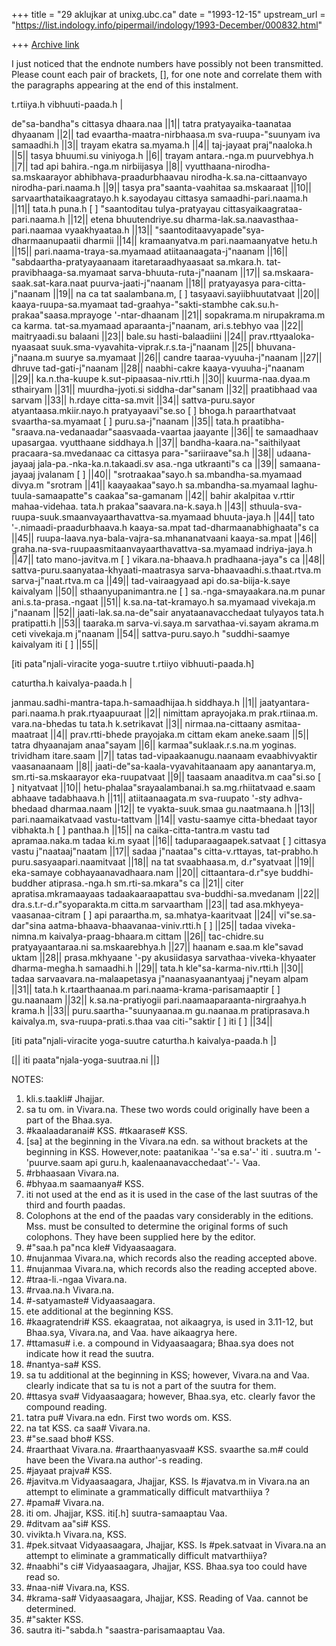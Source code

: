 +++
title = "29 aklujkar at unixg.ubc.ca"
date = "1993-12-15"
upstream_url = "https://list.indology.info/pipermail/indology/1993-December/000832.html"

+++
[Archive link](https://list.indology.info/pipermail/indology/1993-December/000832.html)

I just noticed that the endnote numbers have possibly not been transmitted.
Please count each pair of brackets,  [], for one note and correlate them
with the paragraphs appearing at the end of this instalment. 

t.rtiiya.h vibhuuti-paada.h |

de"sa-bandha"s cittasya dhaara.naa ||1||
tatra pratyayaika-taanataa dhyaanam ||2||
tad evaartha-maatra-nirbhaasa.m sva-ruupa-"suunyam iva samaadhi.h ||3||
trayam ekatra sa.myama.h ||4||
taj-jayaat praj"naaloka.h ||5||
tasya bhuumi.su viniyoga.h ||6||
trayam antara.-nga.m puurvebhya.h ||7||
tad api bahira.-nga.m nirbiijasya ||8||
vyutthaana-nirodha-sa.mskaarayor abhibhava-praadurbhaavau
nirodha-k.sa.na-cittaanvayo nirodha-pari.naama.h ||9||
tasya pra"saanta-vaahitaa sa.mskaaraat ||10||
sarvaarthataikaagratayo.h k.sayodayau cittasya samaadhi-pari.naama.h ||11||
tata.h puna.h [ ] "saantoditau tulya-pratyayau
cittasyaikaagrataa-pari.naama.h ||12||
etena bhuutendriye.su dharma-lak.sa.naavasthaa-pari.naamaa vyaakhyaataa.h
||13||
"saantoditaavyapade"sya-dharmaanupaatii dharmii ||14||
kramaanyatva.m pari.naamaanyatve hetu.h ||15||
pari.naama-traya-sa.myamaad atiitaanaagata-j"naanam ||16||
"sabdaartha-pratyayaanaam itaretaraadhyaasaat sa.mkara.h.
tat-pravibhaaga-sa.myamaat sarva-bhuuta-ruta-j"naanam ||17||
sa.mskaara-saak.sat-kara.naat puurva-jaati-j"naanam ||18||
pratyayasya para-citta-j"naanam ||19||
na ca tat saalambana.m, [ ] tasyaavi.sayiibhuutatvaat ||20||
kaaya-ruupa-sa.myamaat tad-graahya-"sakti-stambhe
cak.su.h-prakaa"saasa.mprayoge '-ntar-dhaanam ||21||
sopakrama.m nirupakrama.m ca karma. tat-sa.myamaad aparaanta-j"naanam,
ari.s.tebhyo vaa ||22||
maitryaadi.su balaani ||23||
bale.su hasti-balaadiini ||24||
prav.rttyaaloka-nyaasaat suuk.sma-vyavahita-viprak.r.s.ta-j"naanam ||25||
bhuvana-j"naana.m suurye sa.myamaat ||26||
candre taaraa-vyuuha-j"naanam ||27||
dhruve tad-gati-j"naanam ||28||
naabhi-cakre kaaya-vyuuha-j"naanam ||29||
ka.n.tha-kuupe k.sut-pipaasaa-niv.rtti.h ||30||
kuurma-naa.dyaa.m sthairyam ||31|| 
muurdha-jyoti.si siddha-dar"sanam ||32||
praatibhaad vaa sarvam ||33||
h.rdaye citta-sa.mvit ||34||
sattva-puru.sayor atyantaasa.mkiir.nayo.h pratyayaavi"se.so [ ] bhoga.h
paraarthatvaat svaartha-sa.myamaat [ ] puru.sa-j"naanam ||35|| 
tata.h praatibha-"sraava.na-vedanaadar"saasvaada-vaartaa jaayante ||36||
te samaadhaav upasargaa. vyutthaane siddhaya.h ||37||
bandha-kaara.na-"saithilyaat pracaara-sa.mvedanaac ca cittasya
para-"sariiraave"sa.h ||38||
udaana-jayaaj jala-pa.-nka-ka.n.takaadi.sv asa.-nga utkraanti"s ca ||39||
samaana-jayaaj jvalanam [ ] ||40||
"srotraakaa"sayo.h sa.mbandha-sa.myamaad divya.m "srotram ||41||
kaayaakaa"sayo.h sa.mbandha-sa.myamaal laghu-tuula-samaapatte"s
caakaa"sa-gamanam ||42||
bahir akalpitaa v.rttir mahaa-videhaa. tata.h prakaa"saavara.na-k.saya.h
||43||
sthuula-sva-ruupa-suuk.smaanvayaarthavattva-sa.myamaad bhuuta-jaya.h ||44||
tato '-.nimaadi-praadurbhaava.h kaaya-sa.mpat tad-dharmaanabhighaata"s ca
||45||
ruupa-laava.nya-bala-vajra-sa.mhananatvaani kaaya-sa.mpat ||46||
graha.na-sva-ruupaasmitaanvayaarthavattva-sa.myamaad indriya-jaya.h ||47||
tato mano-javitva.m [ ] vikara.na-bhaava.h pradhaana-jaya"s ca ||48||
sattva-puru.saanyataa-khyaati-maatrasya sarva-bhaavaadhi.s.thaat.rtva.m
sarva-j"naat.rtva.m ca ||49||
tad-vairaagyaad api do.sa-biija-k.saye kaivalyam ||50||
sthaanyupanimantra.ne [ ] sa.-nga-smayaakara.na.m punar
ani.s.ta-prasa.-ngaat ||51||
k.sa.na-tat-kramayo.h sa.myamaad vivekaja.m j"naanam ||52||
jaati-lak.sa.na-de"sair anyataanavacchedaat tulyayos tata.h pratipatti.h
||53||
taaraka.m sarva-vi.saya.m sarvathaa-vi.sayam akrama.m ceti vivekaja.m
j"naanam ||54||
sattva-puru.sayo.h "suddhi-saamye kaivalyam iti [ ] ||55||

[iti pata"njali-viracite yoga-suutre t.rtiiyo vibhuuti-paada.h]

caturtha.h kaivalya-paada.h | 

janmau.sadhi-mantra-tapa.h-samaadhijaa.h siddhaya.h ||1||
jaatyantara-pari.naama.h prak.rtyaapuuraat ||2||
nimittam aprayojaka.m prak.rtiinaa.m. vara.na-bhedas tu tata.h k.setrikavat
||3||
nirmaa.na-cittaany asmitaa-maatraat ||4||
prav.rtti-bhede prayojaka.m cittam ekam aneke.saam ||5||
tatra dhyaanajam anaa"sayam ||6||
karmaa"suklaak.r.s.na.m yoginas. trividham itare.saam ||7||
tatas tad-vipaakaanugu.naanaam evaabhivyaktir vaasanaanaam ||8||
jaati-de"sa-kaala-vyavahitaanaam apy aanantarya.m, sm.rti-sa.mskaarayor
eka-ruupatvaat ||9||
taasaam anaaditva.m caa"si.so [ ] nityatvaat ||10||
hetu-phalaa"srayaalambanai.h sa.mg.rhiitatvaad e.saam abhaave tadabhaava.h
||11||
atiitaanaagata.m sva-ruupato '-sty adhva-bhedaad dharmaa.naam ||12||
te vyakta-suuk.smaa gu.naatmaana.h ||13||
pari.naamaikatvaad vastu-tattvam ||14||
vastu-saamye citta-bhedaat tayor vibhakta.h [ ] panthaa.h ||15||
na caika-citta-tantra.m vastu tad apramaa.naka.m tadaa ki.m syaat ||16||
taduparaagaapek.satvaat [ ] cittasya vastu j"naataaj"naatam ||17||
sadaa j"naataa"s citta-v.rttayas, tat-prabho.h puru.sasyaapari.naamitvaat
||18||
na tat svaabhaasa.m, d.r"syatvaat ||19||
eka-samaye cobhayaanavadhaara.nam ||20||
cittaantara-d.r"sye buddhi-buddher atiprasa.-nga.h sm.rti-sa.mkara"s ca
||21||
citer apratisa.mkramaayaas tadaakaaraapattau sva-buddhi-sa.mvedanam ||22||
dra.s.t.r-d.r"syoparakta.m citta.m sarvaartham ||23||
tad asa.mkhyeya-vaasanaa-citram [ ] api paraartha.m, sa.mhatya-kaaritvaat
||24||
vi"se.sa-dar"sina aatma-bhaava-bhaavanaa-viniv.rtti.h [ ] ||25||
tadaa viveka-nimna.m kaivalya-praag-bhaara.m cittam ||26||
tac-chidre.su pratyayaantaraa.ni sa.mskaarebhya.h ||27||
haanam e.saa.m kle"savad uktam ||28||
prasa.mkhyaane '-py akusiidasya sarvathaa-viveka-khyaater dharma-megha.h
samaadhi.h ||29||
tata.h kle"sa-karma-niv.rtti.h ||30||
tadaa sarvaavara.na-malaapetasya j"naanasyaanantyaaj j"neyam alpam ||31||
tata.h k.rtaarthaanaa.m pari.naama-krama-parisamaaptir [ ] gu.naanaam
||32||
k.sa.na-pratiyogii pari.naamaaparaanta-nirgraahya.h krama.h ||33||
puru.saartha-"suunyaanaa.m gu.naanaa.m pratiprasava.h kaivalya.m,
sva-ruupa-prati.s.thaa vaa citi-"saktir [ ] iti [ ] ||34||

[iti pata"njali-viracite yoga-suutre caturtha.h kaivalya-paada.h |]

[|| iti paata"njala-yoga-suutraa.ni ||]

NOTES:

1.	  kli.s.taakli# Jhajjar.
2.	  sa tu om. in Vivara.na. These two words could originally have been a
part  of  the Bhaa.sya.
3.	  #kaalaadaranai# KSS. #tkaarase# KSS.
4.	  [sa] at the beginning in the Vivara.na edn.  sa without brackets at
the beginning in KSS. However,note: paatanikaa '-'sa  e.sa'-' iti . 
suutra.m '-'puurve.saam  api  guru.h, kaalenaanavacchedaat'-'- Vaa.
5.	  #rbhaasaan Vivara.na.
6.	  #bhyaa.m saamaanya# KSS.
7.	  iti  not used at the end as it is used in the case of the last suutras
of the third and fourth paadas.
8.	  Colophons at the end of the paadas vary considerably in the editions. 
Mss. must be consulted to determine the original forms of such colophons. 
They have been supplied here by the editor.
9.	  #"saa.h  pa"nca  kle#  Vidyaasaagara.
10.	  #nujanmaa   Vivara.na, which records also the reading accepted above.
11.	  #nujanmaa   Vivara.na, which records also the reading accepted above.
12.	  #traa-li.-ngaa  Vivara.na.
13.	  #rvaa.na.h  Vivara.na.
14.	  #-satyamaste# Vidyaasaagara.
15.	  ete  additional at the beginning KSS.
16.	  #kaagratendri#  KSS. ekaagrataa, not aikaagrya, is used in 3.11-12,
but Bhaa.sya, Vivara.na, and Vaa. have aikaagrya here.
17.	  #ttamasu# i.e. a compound in Vidyaasaagara; Bhaa.sya does not
indicate how it read the suutra.
18.	  #nantya-sa#  KSS.
19.	  sa tu  additional at the beginning in KSS; however, Vivara.na and
Vaa. clearly indicate that  sa tu  is not a part of the suutra for them.
20.	  #ttasya sva#  Vidyaasaagara; however, Bhaa.sya, etc. clearly favor
the compound reading.
21.	  tatra  pu#  Vivara.na edn.  First two words om. KSS.
22.	  na  tat   KSS. ca  saa#   Vivara.na.
23.	  #"se.saad  bho#  KSS.
24.	  #raarthaat  Vivara.na. #raarthaanyasvaa# KSS. svaarthe  sa.m# could
have been the Vivara.na author'-s reading.
25.	  #jayaat  prajva#  KSS.
26.	  #javitva.m  Vidyaasaagara, Jhajjar, KSS.  Is #javatva.m  in Vivara.na
an attempt to eliminate a grammatically difficult matvarthiiya ?
27.	  #pama#  Vivara.na.
28.	  iti  om. Jhajjar, KSS.  iti[.h] suutra-samaaptau  Vaa.
29.	  #ditvam  aa"si# KSS.
30.	  vivikta.h Vivara.na, KSS.
31.	  #pek.sitvaat  Vidyaasaagara, Jhajjar, KSS.  Is #pek.satvaat  in
Vivara.na an attempt to eliminate a grammatically difficult  matvarthiiya?
32.	  #naabhi"s ci# Vidyaasaagara, Jhajjar, KSS.  Bhaa.sya too could have
read so.
33.	  #naa-ni#  Vivara.na, KSS.
34.	   #krama-sa# Vidyaasaagara, Jhajjar, KSS.  Reading of Vaa. cannot be
determined.
35.	  #"sakter  KSS.
36.	  sautra  iti-"sabda.h  "saastra-parisamaaptau  Vaa.







